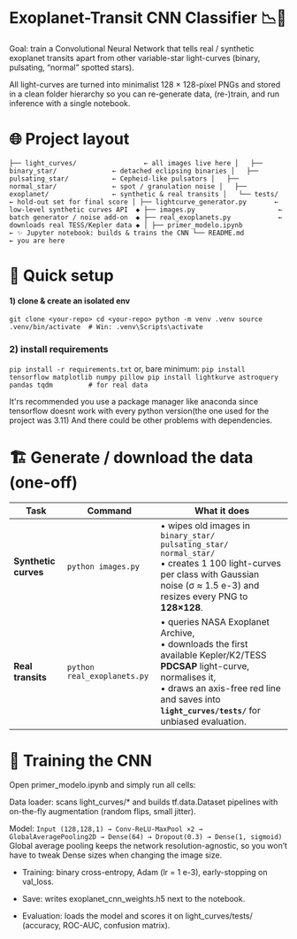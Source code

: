 # Exoplanet-Transit CNN Classifier 📉🚀
Goal: train a Convolutional Neural Network that tells real / synthetic exoplanet transits apart from other variable-star light-curves (binary, pulsating, “normal” spotted stars).

All light-curves are turned into minimalist 128 × 128-pixel PNGs and stored in a clean folder hierarchy so you can re-generate data, (re-)train, and run inference with a single notebook.

# 🌐 Project layout
``
├── light_curves/                 ← all images live here
│   ├── binary_star/              ← detached eclipsing binaries
│   ├── pulsating_star/           ← Cepheid-like pulsators
│   ├── normal_star/              ← spot / granulation noise
│   ├── exoplanet/                ← synthetic & real transits
│   └── tests/                    ← hold-out set for final score
│
├── lightcurve_generator.py       ← low-level synthetic curves API  ◆
├── images.py                     ← batch generator / noise add-on  ◆
├── real_exoplanets.py            ← downloads real TESS/Kepler data ◆
│
├── primer_modelo.ipynb           ← ✨ Jupyter notebook: builds & trains the CNN
└── README.md                     ← you are here
``
# 🔧 Quick setup
####  1) clone & create an isolated env
``
git clone <your-repo>
cd <your-repo>
python -m venv .venv
source .venv/bin/activate  # Win: .venv\Scripts\activate
``

### 2) install requirements
``
pip install -r requirements.txt
``
  or, bare minimum:
  ``
pip install tensorflow matplotlib numpy pillow
pip install lightkurve astroquery pandas tqdm         # for real data
``

It'rs recommended you use a package manager like anaconda since tensorflow doesnt work with every python version(the one used for the project was 3.11)
And there could be other problems with dependencies.
# 🏗️ Generate / download the data (one-off)
| Task                 | Command                     | What it does                                                                                                                                                                                                                     |
| -------------------- | --------------------------- | -------------------------------------------------------------------------------------------------------------------------------------------------------------------------------------------------------------------------------- |
| **Synthetic curves** | `python images.py`          | • wipes old images in `binary_star/ pulsating_star/ normal_star/` <br>• creates 1 100 light-curves per class with Gaussian noise (σ ≈ 1.5 e-3) and resizes every PNG to **128×128**.                                             |
| **Real transits**    | `python real_exoplanets.py` | • queries NASA Exoplanet Archive, <br>• downloads the first available Kepler/K2/TESS **PDCSAP** light-curve, normalises it, <br>• draws an axis-free red line and saves into **`light_curves/tests/`** for unbiased evaluation.  |
# 🧠 Training the CNN
Open primer_modelo.ipynb and simply run all cells:

Data loader: scans light_curves/* and builds tf.data.Dataset pipelines with on-the-fly augmentation (random flips, small jitter).

Model:
``
Input (128,128,1) → Conv-ReLU-MaxPool ×2 → GlobalAveragePooling2D
                   → Dense(64) → Dropout(0.3) → Dense(1, sigmoid)
                   ``
Global average pooling keeps the network resolution-agnostic, so you won’t have to tweak Dense sizes when changing the image size.

* Training: binary cross-entropy, Adam (lr = 1 e-3), early-stopping on val_loss.

* Save: writes exoplanet_cnn_weights.h5 next to the notebook.

* Evaluation: loads the model and scores it on light_curves/tests/ (accuracy, ROC-AUC, confusion matrix).
